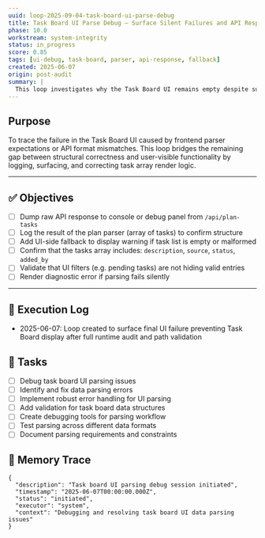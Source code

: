 ```yaml
---
uuid: loop-2025-09-04-task-board-ui-parse-debug
title: Task Board UI Parse Debug – Surface Silent Failures and API Response Mismatches
phase: 10.0
workstream: system-integrity
status: in_progress
score: 0.85
tags: [ui-debug, task-board, parser, api-response, fallback]
created: 2025-06-07
origin: post-audit
summary: |
  This loop investigates why the Task Board UI remains empty despite successful runtime validation, correct file paths, and valid markdown schema. It focuses on API response structure, UI rendering expectations, and surfacing silent parse failures.
---
```


## Purpose

To trace the failure in the Task Board UI caused by frontend parser expectations or API format mismatches. This loop bridges the remaining gap between structural correctness and user-visible functionality by logging, surfacing, and correcting task array render logic.

---

## ✅ Objectives

- [ ] Dump raw API response to console or debug panel from `/api/plan-tasks`
- [ ] Log the result of the plan parser (array of tasks) to confirm structure
- [ ] Add UI-side fallback to display warning if task list is empty or malformed
- [ ] Confirm that the tasks array includes: `description`, `source`, `status`, `added_by`
- [ ] Validate that UI filters (e.g. pending tasks) are not hiding valid entries
- [ ] Render diagnostic error if parsing fails silently

---

## 🧾 Execution Log

- 2025-06-07: Loop created to surface final UI failure preventing Task Board display after full runtime audit and path validation

## 🔧 Tasks

- [ ] Debug task board UI parsing issues
- [ ] Identify and fix data parsing errors
- [ ] Implement robust error handling for UI parsing
- [ ] Add validation for task board data structures
- [ ] Create debugging tools for parsing workflow
- [ ] Test parsing across different data formats
- [ ] Document parsing requirements and constraints

## 🧠 Memory Trace

```json:memory
{
  "description": "Task board UI parsing debug session initiated",
  "timestamp": "2025-06-07T00:00:00.000Z",
  "status": "initiated",
  "executor": "system",
  "context": "Debugging and resolving task board UI data parsing issues"
}
```
